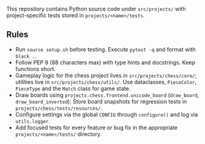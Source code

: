 This repository contains Python source code under `src/projects/` with
project-specific tests stored in `projects/<name>/tests`.

Rules
-----
- Run `source setup.sh` before testing. Execute `pytest -q` and format with
  `black .`.
- Follow PEP 8 (88 characters max) with type hints and docstrings. Keep
  functions short.
- Gameplay logic for the chess project lives in `src/projects/chess/core/`;
  utilities live in `src/projects/chess/utils/`. Use dataclasses, `PieceColor`,
  `PieceType` and the `Match` class for game state.
- Draw boards using `projects.chess.frontend.unicode_board` (`draw_board`,
  `draw_board_inverted`). Store board snapshots for regression tests in
  `projects/chess/tests/resources/`.
- Configure settings via the global `CONFIG` through `configure()` and log via
  `utils.logger`.
- Add focused tests for every feature or bug fix in the appropriate
  `projects/<name>/tests/` directory.
